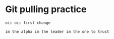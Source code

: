 # Git pulling practice

`
oii oii first change
`

`
im the alpha im the leader im the one to trust
`